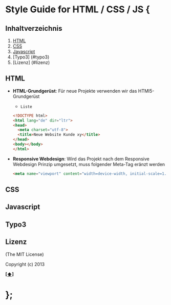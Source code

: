 # Style Guide for HTML / CSS / JS {


## <a name='TOC'>Inhaltverzeichnis</a>

  1. [HTML](#html)
  2. [CSS](#css)
  3. [Javascript](#javascript)
  4. [Typo3] (#typo3)
  5. [Lizenz] (#lizenz)

## <a name='html'>HTML</a>

  - **HTML-Grundgerüst**: Für neue Projekte verwenden wir das HTMl5-Grundgerüst

    + `Liste`

    ```html
    <!DOCTYPE html>
    <html lang="de" dir="ltr">
    <head>
      <meta charset="utf-8">
      <title>Neue Website Kunde xy</title>
    </head>
    <body></body>
    </html>
    ```
  - **Responsive Webdesign**: Wird das Projekt nach dem Responsive Webdesign Prinzip umgesetzt, muss folgender Meta-Tag eränzt werden
  
    ```html
    <meta name="viewport" content="width=device-width, initial-scale=1.0">
    ```

## <a name='css'>CSS</a>

## <a name='javascript'>Javascript</a>

## <a name='typo3'>Typo3</a>

## <a name='lizenz'>Lizenz</a>

(The MIT License)

Copyright (c) 2013


**[[⬆]](#TOC)**

# };
